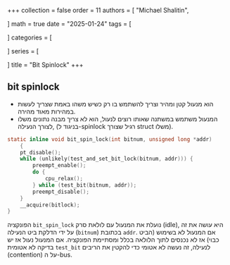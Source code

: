 +++
collection = false
order = 11
authors = [
"Michael Shalitin",

]
math = true
date = "2025-01-24"
tags = [

]
categories = [

]
series = [

]
title = "Bit Spinlock"
+++


## bit spinlock
  
- הוא מנעול קטן ומהיר וצריך להשתמש בו רק כשיש משהו באמת שצריך לעשות במהירות מאוד מהירה.
- המנעול משתמש במשתנה שאותו רוצים לנעול, הוא לא צריך מבנה נתונים משלו לצורך הנעילה,  (בניגוד ל-spinlock רגיל שצורך struct משלו).


```c {linenos=inline}
static inline void bit_spin_lock(int bitnum, unsigned long *addr)
	{
	pt_disable();
	while (unlikely(test_and_set_bit_lock(bitnum, addr))) {
		preempt_enable();
		do {
			cpu_relax();
		} while (test_bit(bitnum, addr));
		preempt_disable();
	}
	__acquire(bitlock);
}
```

הפונקציה `bit_spin_lock` נועלת את המנעול עם לולאת סרק (idle), היא עושה את זה על ידי הדלקת ביט הנעילה (`bitnum`) בכתובת `addr`. אם המנעול לא בשימוש (הביט כבוי) אז לא נכנסים לתוך הלולאה בכלל ומסתיימת הפונקציה.
אם המנעול נעול אז יש בדיקה לא אטומית `test_bit` לנעילה, זה נעשה לא אטומי כדי להקטין את הריבים (contention) על ה-bus.

